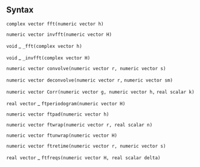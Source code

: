 ## Syntax

`complex vector fft(numeric vector h)`

`numeric vector invfft(numeric vector H)`

`void`<span class="nowrap"> _ `_fft(complex vector h)`

`void`<span class="nowrap"> _ `_invfft(complex vector H)`

`numeric vector convolve(numeric vector r, numeric vector s)`

`numeric vector deconvolve(numeric vector r,`
`numeric vector sm)`

`numeric vector Corr(numeric vector g, numeric vector h,`
`real scalar k)`

`real vector`<span class="nowrap"> _
`ftperiodogram(numeric vector H)`

`numeric vector ftpad(numeric vector h)`

`numeric vector ftwrap(numeric vector r, real scalar n)`

`numeric vector ftunwrap(numeric vector H)`

`numeric vector ftretime(numeric vector r, numeric vector s)`

`real vector`<span class="nowrap"> _
`ftfreqs(numeric vector H, real scalar delta)`
